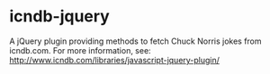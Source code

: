 icndb-jquery
============

A jQuery plugin providing methods to fetch Chuck Norris jokes from icndb.com. For more information, see: http://www.icndb.com/libraries/javascript-jquery-plugin/
